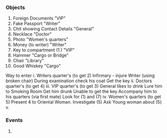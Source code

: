### Objects

1. Foreign Documents "VIP"
2. Fake Passport "Writer"
3. Chit showing Contact Details "General"  
4. Necklace "Doctor"
5. Photo "Women's quarters"
6. Money (to writer) "Writer"
7. Key to compartment (1.) "VIP"
8. Hammer "Cargo or Bridge"  
9. Chair  "Library"
10. Good Whiskey "Cargo"

Way to enter
     i.   Writers quarter's (to get 2) 
          Infirmary - injure Writer (using broken chair)
          During examination check his coat
          Get the key
     ii.  Doctors quarter's (to get 4) 
     iii. VIP quarter's     (to get 3)
          General likes to drink
          Lure him to Smoking Room
          Get him drunk
          Unable to get the key
          Accompany him to his quarters (via first mate)
          Look for (1) and (7)
     iv.  Women's quarters  (to get 5)
          Present 4 to Oriental Woman.
          Investigate (5)
          Ask Young woman about (5)
     v.   



### Events

1. 